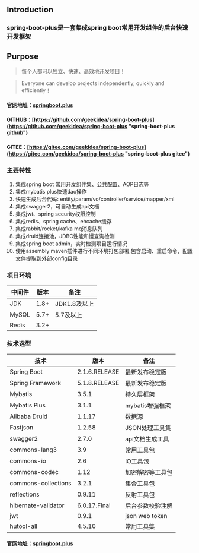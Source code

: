 ## Introduction

### spring-boot-plus是一套集成spring boot常用开发组件的后台快速开发框架

## Purpose
> 每个人都可以独立、快速、高效地开发项目！

> Everyone can develop projects independently, quickly and efficiently！

#### 官网地址：[springboot.plus](http://springboot.plus "springboot.plus")
#### GITHUB：[https://github.com/geekidea/spring-boot-plus](https://github.com/geekidea/spring-boot-plus "spring-boot-plus github")
#### GITEE：[https://gitee.com/geekidea/spring-boot-plus](https://gitee.com/geekidea/spring-boot-plus "spring-boot-plus gitee")

### 主要特性
1. 集成spring boot 常用开发组件集、公共配置、AOP日志等
2. 集成mybatis plus快速dao操作
3. 快速生成后台代码: entity/param/vo/controller/service/mapper/xml
4. 集成swagger2，可自动生成api文档
5. 集成jwt、spring security权限控制
6. 集成redis、spring cache、ehcache缓存
7. 集成rabbit/rocket/kafka mq消息队列
8. 集成druid连接池，JDBC性能和慢查询检测
9. 集成spring boot admin，实时检测项目运行情况
10. 使用assembly maven插件进行不同环境打包部署,包含启动、重启命令，配置文件提取到外部config目录


### 项目环境 
中间件 | 版本 |  备注
-|-|-
JDK | 1.8+ | JDK1.8及以上 |
MySQL | 5.7+ | 5.7及以上 |
Redis | 3.2+ |  |

### 技术选型 
技术 | 版本 |  备注
-|-|-
Spring Boot | 2.1.6.RELEASE | 最新发布稳定版 |
Spring Framework | 5.1.8.RELEASE | 最新发布稳定版 |
Mybatis | 3.5.1 | 持久层框架 |
Mybatis Plus | 3.1.1 | mybatis增强框架 |
Alibaba Druid | 1.1.17 | 数据源 |
Fastjson | 1.2.58 | JSON处理工具集 |
swagger2 | 2.7.0 | api文档生成工具 |
commons-lang3 | 3.9 | 常用工具包 |
commons-io | 2.6 | IO工具包 |
commons-codec | 1.12 | 加密解密等工具包 |
commons-collections | 3.2.1 | 集合工具包 |
reflections | 0.9.11 | 反射工具包 |
hibernate-validator | 6.0.17.Final | 后台参数校验注解 |
jwt | 0.9.1 | json web token |
hutool-all | 4.5.10 | 常用工具集 |

#### 官网地址：[springboot.plus](http://springboot.plus "springboot.plus")

